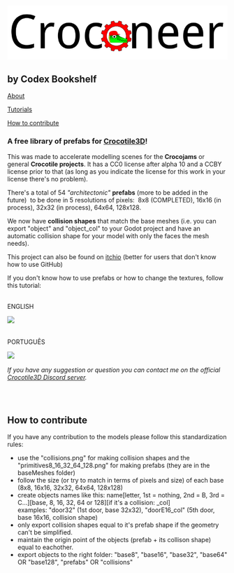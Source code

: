 <img src="https://github.com/CodexBookshelf/CrocoNeer/blob/main/newBanner_%23rect807.png?raw=true">
<h2>by Codex Bookshelf</h2>
<a href="#about"><p>About</p></a>
<a href="#tutorials"><p>Tutorials</p></a>
<a href="#contribute"><p>How to contribute</p></a>
<div id="about"><h3>A free library of prefabs for <a href="https://prominent.itch.io/crocotile3d" target="_blank">Crocotile3D</a>!</h3>
<p>This was made to accelerate modelling scenes for the <strong>Crocojams</strong> or general <strong>Crocotile projects</strong>. It has a CC0 license after alpha 10 and a CCBY license prior to that (as long as you indicate the license for this work in your license there's no problem).<br> 
    </p>
<p><em>
    </em></p>
<p>There's a total of 54 <em>"architectonic"</em> <strong>prefabs</strong> (more to be added in the future)&nbsp; to be done in 5 resolutions of pixels:&nbsp; 8x8 (COMPLETED), 16x16 (in process), 32x32 (in process), 64x64, 128x128.<br></p>
<p>We now have <strong>collision shapes</strong> that match the base meshes (i.e. you can export "object" and "object_col" to your Godot project and have an automatic collision shape for your model with only the faces the mesh needs).<br></p>
    <p>This project can also be found on <a href="https://codexbookshelf.itch.io/croconeer">itchio</a> (better for users that don't know how to use GitHub)</p>
</div>
<div id="tutorials"><p>If you don't know how to use prefabs or how to change the textures, follow this tutorial:<br><br></p>
<p>ENGLISH</p>
<div class="video-container"><a href="https://www.youtube.com/watch?v=MkglCYeM8dc"><img src="https://img.youtube.com/vi/MkglCYeM8dc/0.jpg" target="_blank"></a></div>

<p><em><br></em>PORTUGUÊS</p>
<p></p>
<div class="video-container"><a href="https://www.youtube.com/watch?v=CFtqi5-RNxs"><img src="https://img.youtube.com/vi/CFtqi5-RNxs/0.jpg" target="_blank"></a>
<p></p>
<p></p>
<p><em><em></em><em><em><em><em>If you have any suggestion or question you can contact me on the official <a href="https://discord.gg/bfAmdGX7tH" target="_blank">Crocotile3D Discord server</a>.</em></em></em></em><br><em><em><em><br></em></em></em></em></p>
<p><em><br></em></p><div>
<div id="contribute">
    <h2>How to contribute</h2>
    <p>If you have any contribution to the models please follow this standardization rules:</p>
    <ul>
    <li>use the "collisions.png" for making collision shapes and the "primitives8_16_32_64_128.png" for making prefabs (they are in the baseMeshes folder)</li>
    <li>follow the size (or try to match in terms of pixels and size) of each base (8x8, 16x16, 32x32, 64x64, 128x128)</li>
    <li>create objects names like this: name[letter, 1st = nothing, 2nd = B, 3rd = C...][base, 8, 16, 32, 64 or 128][if it's a collision: _col]<br>
    examples: "door32" (1st door, base 32x32), "doorE16_col" (5th door, base 16x16, collision shape)</li>
    <li>only export collision shapes equal to it's prefab shape if the geometry can't be simplified.</li>
    <li>maintain the origin point of the objects (prefab + its collison shape) equal to eachother.</li>
    <li>export objects to the right folder: "base8", "base16", "base32", "base64" OR "base128", "prefabs" OR "collisions"</li>
    <ul>
</div>
